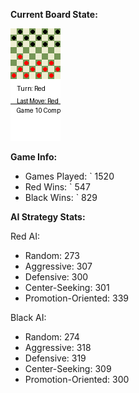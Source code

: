 
**Current Board State:**  
<!-- START_GIF -->
![Checkers Game](./checkers_game.gif)
<!-- END_GIF -->

**Game Info:**  
- Games Played: `<!-- GAMES_PLAYED --> 1520
- Red Wins: `<!-- RED_WINS --> 547
- Black Wins: `<!-- BLACK_WINS --> 829

<!-- AI_STATS -->
**AI Strategy Stats:**

Red AI:
- Random: 273
- Aggressive: 307
- Defensive: 300
- Center-Seeking: 301
- Promotion-Oriented: 339

Black AI:
- Random: 274
- Aggressive: 318
- Defensive: 319
- Center-Seeking: 309
- Promotion-Oriented: 300
